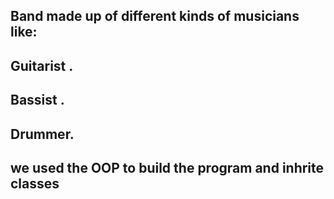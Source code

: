 ## Band made up of different kinds of musicians like:

## Guitarist . 
## Bassist .
## Drummer.

## we used  the OOP to build the program and inhrite classes  